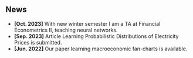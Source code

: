 ## News

- **[Oct. 2023]** With new winter semester I am a TA at Financial Econometrics II, teaching neural networks.
- **[Sep. 2023]** Article Learning Probabilistic Distributions of Electricity Prices is submitted.
- **[Jun. 2022]** Our paper learning macroeconomic fan-charts is available.
